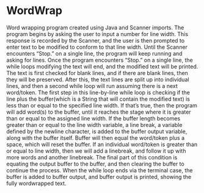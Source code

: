 # WordWrap
Word wrapping program created using Java and Scanner imports.
The program begins by asking the user to input a number for line width. This response is
recorded by the Scanner, and the user is then prompted to enter text to be modified to conform to
that line width. Until the Scanner encounters “Stop.” on a single line, the program will keep
running and asking for lines. Once the program encounters “Stop.” on a single line, the while
loops modifying the text will end, and the modified text will be printed. The text is first checked
for blank lines, and if there are blank lines, then they will be preserved. After this, the text lines
are split up into individual lines, and then a second while loop will run assuming there is a next
word/token. The first step in this line-by-line while loop is checking if the line plus the
buffer(which is a String that will contain the modified text) is less than or equal to the specified
line width. If that’s true, then the program will add word(s) to the buffer, until it reaches the stage
where it is greater than or equal to the assigned line width. If the buffer length becomes greater
than or equal to the line width variable, a line break, a variable defined by the newline character,
is added to the buffer output variable, along with the buffer itself. Buffer will then equal the
word/token plus a space, which will reset the buffer. If an individual word/token is greater than
or equal to line width, then we will add a linebreak, and follow it up with more words and
another linebreak. The final part of this condition is equating the output buffer to the buffer, and
then clearing the buffer to continue the process. When the while loop ends via the terminal case,
the buffer is added to buffer output, and buffer output is printed, showing the fully wordwrapped
text.
